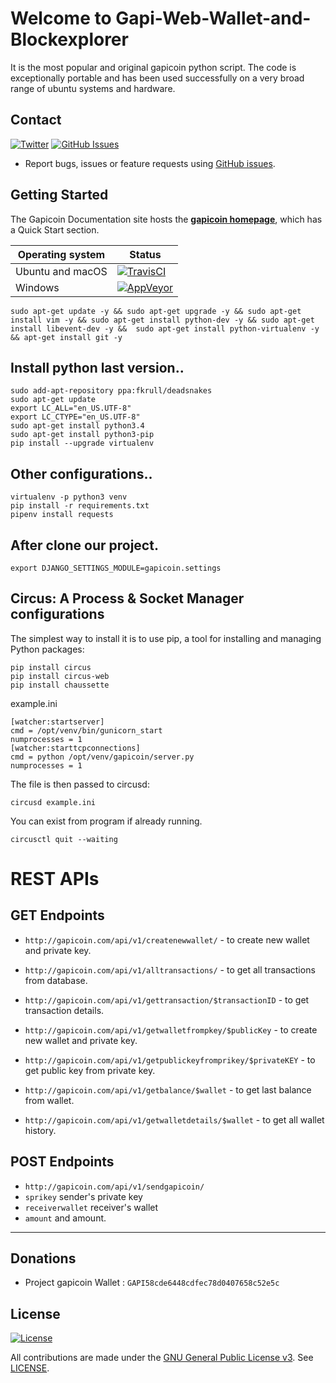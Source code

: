 # Welcome to Gapi-Web-Wallet-and-Blockexplorer

It is the most popular and original gapicoin python script. The code is exceptionally portable and has been used successfully on a very broad range of ubuntu systems and hardware.

## Contact

[![Twitter](https://img.shields.io/twitter/url/https/twitter.com/gapicoin.svg?style=social)](https://twitter.com/gapicoin/)
[![GitHub Issues](https://img.shields.io/badge/open%20issues-0-yellow.svg)](https://github.com/Omer-remo/Gapi-Web-Wallet-and-Blockexplorer/issues)


- Report bugs, issues or feature requests using [GitHub issues](issues/new).



## Getting Started

The Gapicoin Documentation site hosts the **[gapicoin homepage](http://gapicoin.com/)**, which
has a Quick Start section.

Operating system | Status
---------------- | ----------
Ubuntu and macOS | [![TravisCI](https://img.shields.io/badge/build-passing-brightgreen.svg)](https://travis-ci.org/gapicoin/gapicoin-github)
Windows          | [![AppVeyor](https://img.shields.io/badge/build-passing-brightgreen.svg)](https://ci.appveyor.com/project/gapicoin/gapicoin-github)


```shell
sudo apt-get update -y && sudo apt-get upgrade -y && sudo apt-get install vim -y && sudo apt-get install python-dev -y && sudo apt-get install libevent-dev -y &&  sudo apt-get install python-virtualenv -y && apt-get install git -y
```



## Install python last version..

```shell
sudo add-apt-repository ppa:fkrull/deadsnakes
sudo apt-get update
export LC_ALL="en_US.UTF-8"
export LC_CTYPE="en_US.UTF-8"
sudo apt-get install python3.4
sudo apt-get install python3-pip
pip install --upgrade virtualenv
```

## Other configurations..

```shell
virtualenv -p python3 venv
pip install -r requirements.txt
pipenv install requests
```


## After clone our project.

```shell
export DJANGO_SETTINGS_MODULE=gapicoin.settings
```




## Circus: A Process & Socket Manager configurations
The simplest way to install it is to use pip, a tool for installing and managing Python packages:
```shell
pip install circus
pip install circus-web
pip install chaussette
```

example.ini
```shell
[watcher:startserver]
cmd = /opt/venv/bin/gunicorn_start
numprocesses = 1
[watcher:starttcpconnections]
cmd = python /opt/venv/gapicoin/server.py
numprocesses = 1
```

The file is then passed to circusd:
```shell
circusd example.ini
```

You can exist from program if already running.
```shell
circusctl quit --waiting
```

# REST APIs

## GET Endpoints
 * `http://gapicoin.com/api/v1/createnewwallet/` - to create new wallet and private key.

 * `http://gapicoin.com/api/v1/alltransactions/` -  to get all transactions from database.

 * `http://gapicoin.com/api/v1/gettransaction/$transactionID` -  to get transaction details.

 * `http://gapicoin.com/api/v1/getwalletfrompkey/$publicKey` -  to create new wallet and private key.

 * `http://gapicoin.com/api/v1/getpublickeyfromprikey/$privateKEY` -  to get public key from private key.

 * `http://gapicoin.com/api/v1/getbalance/$wallet` -  to get last balance from wallet.

 *  `http://gapicoin.com/api/v1/getwalletdetails/$wallet` -  to get all wallet history.





## POST Endpoints
  * `http://gapicoin.com/api/v1/sendgapicoin/`
  * `sprikey` sender's private key
  * `receiverwallet`  receiver's wallet
  * `amount`  and amount.
  ___


## Donations
  * Project gapicoin Wallet : `GAPI58cde6448cdfec78d0407658c52e5c`

## License

[![License](https://img.shields.io/github/license/ethereum/cpp-ethereum.svg)](LICENSE)

All contributions are made under the [GNU General Public License v3](https://www.gnu.org/licenses/gpl-3.0.en.html). See [LICENSE](LICENSE).
